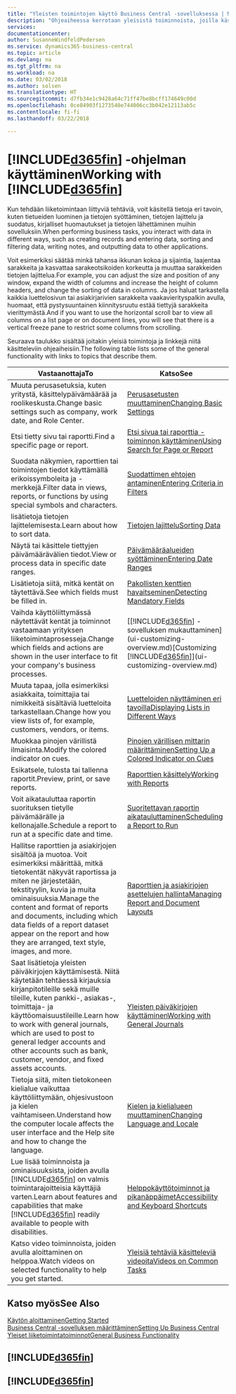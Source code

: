 ```yaml
---
title: "Yleisten toimintojen käyttö Business Central -sovelluksessa | Microsoft Docs"
description: "Ohjeaiheessa kerrotaan yleisistä toiminnoista, joilla käsittelet tietoja Business Central -sovelluksessa. Kyse voi olla esimerkiksi arvojen antamisesta, tietojen lajittelusta ja näkymien vaihtamisesta."
services: 
documentationcenter: 
author: SusanneWindfeldPedersen
ms.service: dynamics365-business-central
ms.topic: article
ms.devlang: na
ms.tgt_pltfrm: na
ms.workload: na
ms.date: 03/02/2018
ms.author: solsen
ms.translationtype: HT
ms.sourcegitcommit: d7fb34e1c9428a64c71ff47be8bcff174649c00d
ms.openlocfilehash: 0ce84903f1273540e744006cc3b042e12113ab5c
ms.contentlocale: fi-fi
ms.lasthandoff: 03/22/2018

---
```

# <a name="working-with-included365finincludesd365finmdmd"></a><span data-ttu-id="51453-103">[!INCLUDE[d365fin](includes/d365fin_md.md)] -ohjelman käyttäminen</span><span class="sxs-lookup"><span data-stu-id="51453-103">Working with [!INCLUDE[d365fin](includes/d365fin_md.md)]</span></span>
<span data-ttu-id="51453-104">Kun tehdään liiketoimintaan liittyviä tehtäviä, voit käsitellä tietoja eri tavoin, kuten tietueiden luominen ja tietojen syöttäminen, tietojen lajittelu ja suodatus, kirjalliset huomautukset ja tietojen lähettäminen muihin sovelluksiin.</span><span class="sxs-lookup"><span data-stu-id="51453-104">When performing business tasks, you interact with data in different ways, such as creating records and entering data, sorting and filtering data, writing notes, and outputting data to other applications.</span></span>

<span data-ttu-id="51453-105">Voit esimerkiksi säätää minkä tahansa ikkunan kokoa ja sijaintia, laajentaa sarakkeita ja kasvattaa sarakeotsikoiden korkeutta ja muuttaa sarakkeiden tietojen lajittelua.</span><span class="sxs-lookup"><span data-stu-id="51453-105">For example, you can adjust the size and position of any window, expand the width of columns and increase the height of column headers, and change the sorting of data in columns.</span></span> <span data-ttu-id="51453-106">Ja jos haluat tarkastella kaikkia luettelosivun tai asiakirjarivien sarakkeita vaakavierityspalkin avulla, huomaat, että pystysuuntainen kiinnitysruutu estää tiettyjä sarakkeita vierittymästä.</span><span class="sxs-lookup"><span data-stu-id="51453-106">And if you want to use the horizontal scroll bar to view all columns on a list page or on document lines, you will see that there is a vertical freeze pane to restrict some columns from scrolling.</span></span>

<span data-ttu-id="51453-107">Seuraava taulukko sisältää joitakin yleisiä toimintoja ja linkkejä niitä käsitteleviin ohjeaiheisiin.</span><span class="sxs-lookup"><span data-stu-id="51453-107">The following table lists some of the general functionality with links to topics that describe them.</span></span>

| <span data-ttu-id="51453-108">Vastaanottaja</span><span class="sxs-lookup"><span data-stu-id="51453-108">To</span></span> | <span data-ttu-id="51453-109">Katso</span><span class="sxs-lookup"><span data-stu-id="51453-109">See</span></span> |
| --- | --- |
| <span data-ttu-id="51453-110">Muuta perusasetuksia, kuten yritystä, käsittelypäivämäärää ja roolikeskusta.</span><span class="sxs-lookup"><span data-stu-id="51453-110">Change basic settings such as company, work date, and Role Center.</span></span> |[<span data-ttu-id="51453-111">Perusasetusten muuttaminen</span><span class="sxs-lookup"><span data-stu-id="51453-111">Changing Basic Settings</span></span>](ui-change-basic-settings.md) |
| <span data-ttu-id="51453-112">Etsi tietty sivu tai raportti.</span><span class="sxs-lookup"><span data-stu-id="51453-112">Find a specific page or report.</span></span> |[<span data-ttu-id="51453-113">Etsi sivua tai raporttia -toiminnon käyttäminen</span><span class="sxs-lookup"><span data-stu-id="51453-113">Using Search for Page or Report</span></span>](ui-search.md) |
| <span data-ttu-id="51453-114">Suodata näkymien, raporttien tai toimintojen tiedot käyttämällä erikoissymboleita ja -merkkejä.</span><span class="sxs-lookup"><span data-stu-id="51453-114">Filter data in views, reports, or functions by using special symbols and characters.</span></span> |[<span data-ttu-id="51453-115">Suodattimen ehtojen antaminen</span><span class="sxs-lookup"><span data-stu-id="51453-115">Entering Criteria in Filters</span></span>](ui-enter-criteria-filters.md) |
| <span data-ttu-id="51453-116">lisätietoja tietojen lajittelemisesta.</span><span class="sxs-lookup"><span data-stu-id="51453-116">Learn about how to sort data.</span></span> |[<span data-ttu-id="51453-117">Tietojen lajittelu</span><span class="sxs-lookup"><span data-stu-id="51453-117">Sorting Data</span></span>](ui-sorting.md) |
| <span data-ttu-id="51453-118">Näytä tai käsittele tiettyjen päivämäärävälien tiedot.</span><span class="sxs-lookup"><span data-stu-id="51453-118">View or process data in specific date ranges.</span></span> |[<span data-ttu-id="51453-119">Päivämääräalueiden syöttäminen</span><span class="sxs-lookup"><span data-stu-id="51453-119">Entering Date Ranges</span></span>](ui-enter-date-ranges.md) |
| <span data-ttu-id="51453-120">Lisätietoja siitä, mitkä kentät on täytettävä.</span><span class="sxs-lookup"><span data-stu-id="51453-120">See which fields must be filled in.</span></span> |[<span data-ttu-id="51453-121">Pakollisten kenttien havaitseminen</span><span class="sxs-lookup"><span data-stu-id="51453-121">Detecting Mandatory Fields</span></span>](ui-mandatory-fields.md) |
| <span data-ttu-id="51453-122">Vaihda käyttöliittymässä näytettävät kentät ja toiminnot vastaamaan yrityksen liiketoimintaprosesseja.</span><span class="sxs-lookup"><span data-stu-id="51453-122">Change which fields and actions are shown in the user interface to fit your company's business processes.</span></span> |<span data-ttu-id="51453-123">[[!INCLUDE[d365fin](includes/d365fin_md.md)] -sovelluksen mukauttaminen](ui-customizing-overview.md)</span><span class="sxs-lookup"><span data-stu-id="51453-123">[Customizing [!INCLUDE[d365fin](includes/d365fin_md.md)]](ui-customizing-overview.md)</span></span> |
| <span data-ttu-id="51453-124">Muuta tapaa, jolla esimerkiksi asiakkaita, toimittajia tai nimikkeitä sisältäviä luetteloita tarkastellaan.</span><span class="sxs-lookup"><span data-stu-id="51453-124">Change how you view lists of, for example, customers, vendors, or items.</span></span> |[<span data-ttu-id="51453-125">Luetteloiden näyttäminen eri tavoilla</span><span class="sxs-lookup"><span data-stu-id="51453-125">Displaying Lists in Different Ways</span></span>](across-display-lists-different-views.md) |
| <span data-ttu-id="51453-126">Muokkaa pinojen värillistä ilmaisinta.</span><span class="sxs-lookup"><span data-stu-id="51453-126">Modify the colored indicator on cues.</span></span> |[<span data-ttu-id="51453-127">Pinojen värillisen mittarin määrittäminen</span><span class="sxs-lookup"><span data-stu-id="51453-127">Setting Up a Colored Indicator on Cues</span></span>](ui-how-setup-colored-indicator-cues.md) |
|<span data-ttu-id="51453-128">Esikatsele, tulosta tai tallenna raportit.</span><span class="sxs-lookup"><span data-stu-id="51453-128">Preview, print, or save reports.</span></span>|[<span data-ttu-id="51453-129">Raporttien käsittely</span><span class="sxs-lookup"><span data-stu-id="51453-129">Working with Reports</span></span>](ui-work-report.md)|
| <span data-ttu-id="51453-130">Voit aikatauluttaa raportin suorituksen tietylle päivämäärälle ja kellonajalle.</span><span class="sxs-lookup"><span data-stu-id="51453-130">Schedule a report to run at a specific date and time.</span></span> |[<span data-ttu-id="51453-131">Suoritettavan raportin aikatauluttaminen</span><span class="sxs-lookup"><span data-stu-id="51453-131">Scheduling a Report to Run</span></span>](ui-work-report.md#ScheduleReport) |
| <span data-ttu-id="51453-132">Hallitse raporttien ja asiakirjojen sisältöä ja muotoa. Voit esimerkiksi määrittää, mitkä tietokentät näkyvät raportissa ja miten ne järjestetään, tekstityylin, kuvia ja muita ominaisuuksia.</span><span class="sxs-lookup"><span data-stu-id="51453-132">Manage the content and format of reports and documents, including which data fields of a report dataset appear on the report and how they are arranged, text style, images, and more.</span></span>|[<span data-ttu-id="51453-133">Raporttien ja asiakirjojen asettelujen hallinta</span><span class="sxs-lookup"><span data-stu-id="51453-133">Managing Report and Document Layouts</span></span>](ui-manage-report-layouts.md) |
| <span data-ttu-id="51453-134">Saat lisätietoja yleisten päiväkirjojen käyttämisestä. Niitä käytetään tehtäessä kirjauksia kirjanpitotileille sekä muille tileille, kuten pankki-, asiakas-, toimittaja- ja käyttöomaisuustileille.</span><span class="sxs-lookup"><span data-stu-id="51453-134">Learn how to work with general journals, which are used to post to general ledger accounts and other accounts such as bank, customer, vendor, and fixed assets accounts.</span></span> |[<span data-ttu-id="51453-135">Yleisten päiväkirjojen käyttäminen</span><span class="sxs-lookup"><span data-stu-id="51453-135">Working with General Journals</span></span>](ui-work-general-journals.md) |
|<span data-ttu-id="51453-136">Tietoja siitä, miten tietokoneen kielialue vaikuttaa käyttöliittymään, ohjesivustoon ja kielen vaihtamiseen.</span><span class="sxs-lookup"><span data-stu-id="51453-136">Understand how the computer locale affects the user interface and the Help site and how to change the language.</span></span>|[<span data-ttu-id="51453-137">Kielen ja kielialueen muuttaminen</span><span class="sxs-lookup"><span data-stu-id="51453-137">Changing Language and Locale</span></span>](about-locale-language.md)|
|<span data-ttu-id="51453-138">Lue lisää toiminnoista ja ominaisuuksista, joiden avulla [!INCLUDE[d365fin](includes/d365fin_md.md)] on valmis toimintarajoitteisia käyttäjiä varten.</span><span class="sxs-lookup"><span data-stu-id="51453-138">Learn about features and capabilities that make [!INCLUDE[d365fin](includes/d365fin_md.md)] readily available to people with disabilities.</span></span>|[<span data-ttu-id="51453-139">Helppokäyttötoiminnot ja pikanäppäimet</span><span class="sxs-lookup"><span data-stu-id="51453-139">Accessibility and Keyboard Shortcuts</span></span>](ui-accessibility.md)|
|<span data-ttu-id="51453-140">Katso video toiminnoista, joiden avulla aloittaminen on helppoa.</span><span class="sxs-lookup"><span data-stu-id="51453-140">Watch videos on selected functionality to help you get started.</span></span>|[<span data-ttu-id="51453-141">Yleisiä tehtäviä käsitteleviä videoita</span><span class="sxs-lookup"><span data-stu-id="51453-141">Videos on Common Tasks</span></span>](across-videos.md)|  

## <a name="see-also"></a><span data-ttu-id="51453-142">Katso myös</span><span class="sxs-lookup"><span data-stu-id="51453-142">See Also</span></span>
[<span data-ttu-id="51453-143">Käytön aloittaminen</span><span class="sxs-lookup"><span data-stu-id="51453-143">Getting Started</span></span>](index.md)  
[<span data-ttu-id="51453-144">Business Central -sovelluksen määrittäminen</span><span class="sxs-lookup"><span data-stu-id="51453-144">Setting Up Business Central</span></span>](setup.md)  
[<span data-ttu-id="51453-145">Yleiset liiketoimintatoiminnot</span><span class="sxs-lookup"><span data-stu-id="51453-145">General Business Functionality</span></span>](ui-across-business-areas.md)  

## [!INCLUDE[d365fin](includes/free_trial_md.md)]  
## [!INCLUDE[d365fin](includes/training_link_md.md)]

